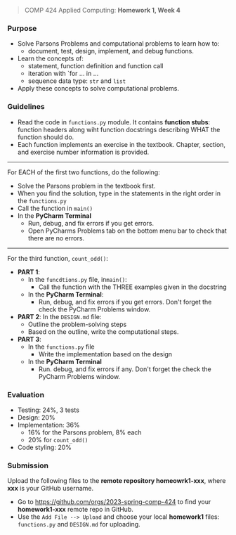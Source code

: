 > COMP 424 Applied Computing: **Homework 1, Week 4**

### Purpose
- Solve Parsons Problems and computational problems to learn how to:
  - document, test, design, implement, and debug functions.
- Learn the concepts of:
  - statement, function definition and function call
  - iteration with `for ...  in ... 
  - sequence data type: `str` and `list`
- Apply these concepts to solve computational problems. 

### Guidelines
- Read the code in `functions.py` module. It contains **function stubs**: 
  function headers along wiht function docstrings describing WHAT the 
  function should do. 
- Each function implements an exercise in the textbook. Chapter, section, 
  and exercise number information is provided. 
----
For EACH of the first two functions, do the following:
- Solve the Parsons problem in the textbook first. 
- When you find the solution, type in the statements in the right order in 
  the `functions.py`
- Call the function in `main()`
- In the **PyCharm Terminal**
  - Run, debug, and fix errors if you get errors. 
  - Open PyCharms Problems tab on the bottom menu bar to check that there 
    are no errors. 
---
For the third function, `count_odd()`:
  - **PART 1**: 
    - In the `funcdtions.py` file, in`main()`:
      - Call the function with the THREE examples given in the docstring 
    - In the **PyCharm Terminal**:
      - Run, debug, and fix errors if you get errors. Don't forget the 
        check the PyCharm Problems window. 
  - **PART 2**: In the `DESIGN.md` file:
    - Outline the problem-solving steps
    - Based on the outline, write the computational steps. 
  - **PART 3**: 
    - In the `functions.py` file
      - Write the implementation based on the design
    - In the **PyCharm Terminal**
      - Run. debug, and fix errors if any. Don't forget the 
        check the PyCharm Problems window. 

### Evaluation
- Testing: 24%, 3 tests
- Design: 20%
- Implementation: 36%
  - 16% for the Parsons problem, 8% each
  - 20% for `count_odd()`
- Code styling: 20%

### Submission
Upload the following files to the **remote repository homeowrk1-xxx**, where 
**xxx** is your GitHub username. 
- Go to https://github.com/orgs/2023-spring-comp-424 to find your 
  **homework1-xxx** remote repo in GitHub.
- Use the `Add File --> Upload` and choose your local **homework1** files: 
  `functions.py` and `DESIGN.md` for uploading.
